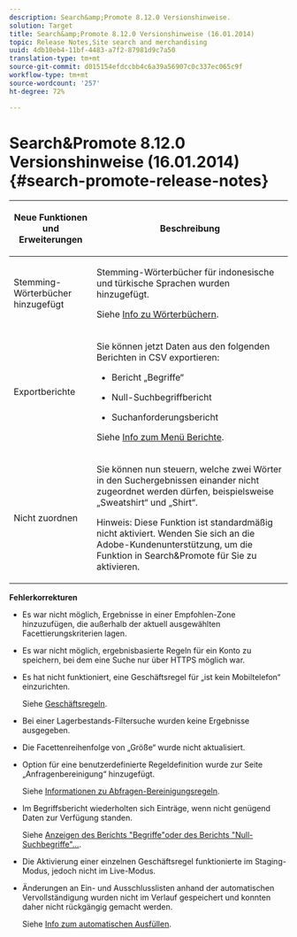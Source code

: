 ```yaml
---
description: Search&amp;Promote 8.12.0 Versionshinweise.
solution: Target
title: Search&amp;Promote 8.12.0 Versionshinweise (16.01.2014)
topic: Release Notes,Site search and merchandising
uuid: 4db10eb4-11bf-4483-a7f2-87981d9c7a50
translation-type: tm+mt
source-git-commit: d015154efdccbb4c6a39a56907c0c337ec065c9f
workflow-type: tm+mt
source-wordcount: '257'
ht-degree: 72%

---
```



# Search&amp;Promote 8.12.0 Versionshinweise (16.01.2014){#search-promote-release-notes}

<table> 
 <thead> 
  <tr> 
   <th colname="col1" class="entry"> <p>Neue Funktionen und Erweiterungen </p> </th> 
   <th colname="col2" class="entry"> <p>Beschreibung </p> </th> 
  </tr> 
 </thead>
 <tbody> 
  <tr> 
   <td colname="col1"> <p>Stemming-Wörterbücher hinzugefügt </p> </td> 
   <td colname="col2"> <p> </p> <p> Stemming-Wörterbücher für indonesische und türkische Sprachen wurden hinzugefügt. </p> <p>Siehe <a href="../c-about-linguistics-menu/c-about-dictionaries.md#concept_B8028B71EC8144669614C64578EDB034" format="dita" scope="local"> Info zu Wörterbüchern</a>. </p> </td> 
  </tr> 
  <tr> 
   <td colname="col1"> <p>Exportberichte </p> </td> 
   <td colname="col2"> <p> 
     <!--3683368-->Sie können jetzt Daten aus den folgenden Berichten in CSV exportieren: 
     <ul id="ul_93B619DBB3444F64BD6D7F9E969AB1E1"> 
      <li id="li_96DDE1A196834845A0FA319903C5934B"> <p>Bericht „Begriffe“ </p> </li> 
      <li id="li_4F1A19DE98C84F8CAD963EEA2B38ED7A"> <p>Null-Suchbegriffbericht </p> </li> 
      <li id="li_A7716C62C4D44CD69D411C3FEE246D96"> <p>Suchanforderungsbericht </p> </li> 
     </ul> </p> <p>Siehe <a href="../c-about-reports-menu/c-about-reports-menu.md#concept_5F901459C7AB461BAB30B305957EB00C" format="dita" scope="local"> Info zum Menü Berichte</a>. </p> </td> 
  </tr> 
  <tr> 
   <td colname="col1"> <p>Nicht zuordnen </p> </td> 
   <td colname="col2"> <p>Sie können nun steuern, welche zwei Wörter in den Suchergebnissen einander nicht zugeordnet werden dürfen, beispielsweise „Sweatshirt“ und „Shirt“. </p> <p> <p>Hinweis: Diese Funktion ist standardmäßig nicht aktiviert. Wenden Sie sich an die Adobe-Kundenunterstützung, um die Funktion in Search&amp;Promote für Sie zu aktivieren. </p> </p> </td> 
  </tr> 
 </tbody> 
</table>

**Fehlerkorrekturen**

* Es war nicht möglich, Ergebnisse in einer Empfohlen-Zone hinzuzufügen, die außerhalb der aktuell ausgewählten Facettierungskriterien lagen.
* Es war nicht möglich, ergebnisbasierte Regeln für ein Konto zu speichern, bei dem eine Suche nur über HTTPS möglich war.
* Es hat nicht funktioniert, eine Geschäftsregel für „ist kein Mobiltelefon“ einzurichten.

   Siehe [Geschäftsregeln](../c-about-rules-menu/c-about-business-rules.md#concept_2A93D76216754D3D8412CDEA00BD26BD).

* Bei einer Lagerbestands-Filtersuche wurden keine Ergebnisse ausgegeben.
* Die Facettenreihenfolge von „Größe“ wurde nicht aktualisiert.
* Option für eine benutzerdefinierte Regeldefinition wurde zur Seite „Anfragenbereinigung“ hinzugefügt.

   Siehe [Informationen zu Abfragen-Bereinigungsregeln](../c-about-rules-menu/c-about-query-cleaning-rules.md#concept_17F3CDDC3C8A4128AF092A82B777B86C).

* Im Begriffsbericht wiederholten sich Einträge, wenn nicht genügend Daten zur Verfügung standen.

   Siehe [Anzeigen des Berichts &quot;Begriffe&quot;oder des Berichts &quot;Null-Suchbegriffe&quot;...](../c-about-reports-menu/c-about-reports-menu.md#task_53B7ED1582DD4B0E8376546A7AFC789A).

* Die Aktivierung einer einzelnen Geschäftsregel funktionierte im Staging-Modus, jedoch nicht im Live-Modus.
* Änderungen an Ein- und Ausschlusslisten anhand der automatischen Vervollständigung wurden nicht im Verlauf gespeichert und konnten daher nicht rückgängig gemacht werden.

   Siehe [Info zum automatischen Ausfüllen](../c-about-auto-complete.md#concept_093A9CD754864BA79B456FE4BEB64578).

